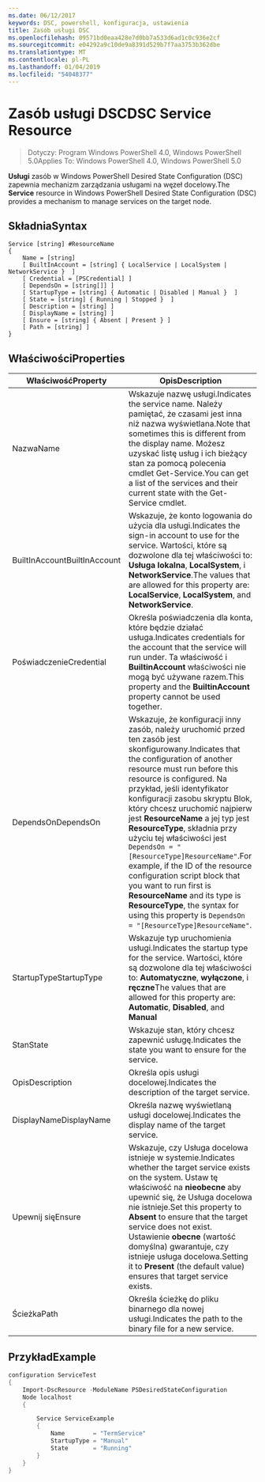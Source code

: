 ```yaml
---
ms.date: 06/12/2017
keywords: DSC, powershell, konfiguracja, ustawienia
title: Zasób usługi DSC
ms.openlocfilehash: 09571bd0eaa428e7d0bb7a533d6ad1c0c936e2cf
ms.sourcegitcommit: e04292a9c10de9a8391d529b7f7aa3753b362dbe
ms.translationtype: MT
ms.contentlocale: pl-PL
ms.lasthandoff: 01/04/2019
ms.locfileid: "54048377"
---
```

# <a name="dsc-service-resource"></a><span data-ttu-id="4de39-103">Zasób usługi DSC</span><span class="sxs-lookup"><span data-stu-id="4de39-103">DSC Service Resource</span></span>

> <span data-ttu-id="4de39-104">Dotyczy: Program Windows PowerShell 4.0, Windows PowerShell 5.0</span><span class="sxs-lookup"><span data-stu-id="4de39-104">Applies To: Windows PowerShell 4.0, Windows PowerShell 5.0</span></span>


<span data-ttu-id="4de39-105">**Usługi** zasób w Windows PowerShell Desired State Configuration (DSC) zapewnia mechanizm zarządzania usługami na węzeł docelowy.</span><span class="sxs-lookup"><span data-stu-id="4de39-105">The **Service** resource in Windows PowerShell Desired State Configuration (DSC) provides a mechanism to manage services on the target node.</span></span>

## <a name="syntax"></a><span data-ttu-id="4de39-106">Składnia</span><span class="sxs-lookup"><span data-stu-id="4de39-106">Syntax</span></span>

```
Service [string] #ResourceName
{
    Name = [string]
    [ BuiltInAccount = [string] { LocalService | LocalSystem | NetworkService }  ]
    [ Credential = [PSCredential] ]
    [ DependsOn = [string[]] ]
    [ StartupType = [string] { Automatic | Disabled | Manual }  ]
    [ State = [string] { Running | Stopped }  ]
    [ Description = [string] ]
    [ DisplayName = [string] ]
    [ Ensure = [string] { Absent | Present } ]
    [ Path = [string] ]
}
```

## <a name="properties"></a><span data-ttu-id="4de39-107">Właściwości</span><span class="sxs-lookup"><span data-stu-id="4de39-107">Properties</span></span>

|  <span data-ttu-id="4de39-108">Właściwość</span><span class="sxs-lookup"><span data-stu-id="4de39-108">Property</span></span>  |  <span data-ttu-id="4de39-109">Opis</span><span class="sxs-lookup"><span data-stu-id="4de39-109">Description</span></span>   |
|---|---|
| <span data-ttu-id="4de39-110">Nazwa</span><span class="sxs-lookup"><span data-stu-id="4de39-110">Name</span></span>| <span data-ttu-id="4de39-111">Wskazuje nazwę usługi.</span><span class="sxs-lookup"><span data-stu-id="4de39-111">Indicates the service name.</span></span> <span data-ttu-id="4de39-112">Należy pamiętać, że czasami jest inna niż nazwa wyświetlana.</span><span class="sxs-lookup"><span data-stu-id="4de39-112">Note that sometimes this is different from the display name.</span></span> <span data-ttu-id="4de39-113">Możesz uzyskać listę usług i ich bieżący stan za pomocą polecenia cmdlet Get-Service.</span><span class="sxs-lookup"><span data-stu-id="4de39-113">You can get a list of the services and their current state with the Get-Service cmdlet.</span></span>|
| <span data-ttu-id="4de39-114">BuiltInAccount</span><span class="sxs-lookup"><span data-stu-id="4de39-114">BuiltInAccount</span></span>| <span data-ttu-id="4de39-115">Wskazuje, że konto logowania do użycia dla usługi.</span><span class="sxs-lookup"><span data-stu-id="4de39-115">Indicates the sign-in account to use for the service.</span></span> <span data-ttu-id="4de39-116">Wartości, które są dozwolone dla tej właściwości to: **Usługa lokalna**, **LocalSystem**, i **NetworkService**.</span><span class="sxs-lookup"><span data-stu-id="4de39-116">The values that are allowed for this property are: **LocalService**, **LocalSystem**, and **NetworkService**.</span></span>|
| <span data-ttu-id="4de39-117">Poświadczenie</span><span class="sxs-lookup"><span data-stu-id="4de39-117">Credential</span></span>| <span data-ttu-id="4de39-118">Określa poświadczenia dla konta, które będzie działać usługa.</span><span class="sxs-lookup"><span data-stu-id="4de39-118">Indicates credentials for the account that the service will run under.</span></span> <span data-ttu-id="4de39-119">Ta właściwość i __BuiltinAccount__ właściwości nie mogą być używane razem.</span><span class="sxs-lookup"><span data-stu-id="4de39-119">This property and the __BuiltinAccount__ property cannot be used together.</span></span>|
| <span data-ttu-id="4de39-120">DependsOn</span><span class="sxs-lookup"><span data-stu-id="4de39-120">DependsOn</span></span>| <span data-ttu-id="4de39-121">Wskazuje, że konfiguracji inny zasób, należy uruchomić przed ten zasób jest skonfigurowany.</span><span class="sxs-lookup"><span data-stu-id="4de39-121">Indicates that the configuration of another resource must run before this resource is configured.</span></span> <span data-ttu-id="4de39-122">Na przykład, jeśli identyfikator konfiguracji zasobu skryptu Blok, który chcesz uruchomić najpierw jest __ResourceName__ a jej typ jest __ResourceType__, składnia przy użyciu tej właściwości jest `DependsOn = "[ResourceType]ResourceName"`.</span><span class="sxs-lookup"><span data-stu-id="4de39-122">For example, if the ID of the resource configuration script block that you want to run first is __ResourceName__ and its type is __ResourceType__, the syntax for using this property is `DependsOn = "[ResourceType]ResourceName"`.</span></span>|
| <span data-ttu-id="4de39-123">StartupType</span><span class="sxs-lookup"><span data-stu-id="4de39-123">StartupType</span></span>| <span data-ttu-id="4de39-124">Wskazuje typ uruchomienia usługi.</span><span class="sxs-lookup"><span data-stu-id="4de39-124">Indicates the startup type for the service.</span></span> <span data-ttu-id="4de39-125">Wartości, które są dozwolone dla tej właściwości to: **Automatyczne**, **wyłączone**, i **ręczne**</span><span class="sxs-lookup"><span data-stu-id="4de39-125">The values that are allowed for this property are: **Automatic**, **Disabled**, and **Manual**</span></span>|
| <span data-ttu-id="4de39-126">Stan</span><span class="sxs-lookup"><span data-stu-id="4de39-126">State</span></span>| <span data-ttu-id="4de39-127">Wskazuje stan, który chcesz zapewnić usługę.</span><span class="sxs-lookup"><span data-stu-id="4de39-127">Indicates the state you want to ensure for the service.</span></span>|
| <span data-ttu-id="4de39-128">Opis</span><span class="sxs-lookup"><span data-stu-id="4de39-128">Description</span></span> | <span data-ttu-id="4de39-129">Określa opis usługi docelowej.</span><span class="sxs-lookup"><span data-stu-id="4de39-129">Indicates the description of the target service.</span></span>|
| <span data-ttu-id="4de39-130">DisplayName</span><span class="sxs-lookup"><span data-stu-id="4de39-130">DisplayName</span></span> | <span data-ttu-id="4de39-131">Określa nazwę wyświetlaną usługi docelowej.</span><span class="sxs-lookup"><span data-stu-id="4de39-131">Indicates the display name of the target service.</span></span>|
| <span data-ttu-id="4de39-132">Upewnij się</span><span class="sxs-lookup"><span data-stu-id="4de39-132">Ensure</span></span> | <span data-ttu-id="4de39-133">Wskazuje, czy Usługa docelowa istnieje w systemie.</span><span class="sxs-lookup"><span data-stu-id="4de39-133">Indicates whether the target service exists on the system.</span></span> <span data-ttu-id="4de39-134">Ustaw tę właściwość na **nieobecne** aby upewnić się, że Usługa docelowa nie istnieje.</span><span class="sxs-lookup"><span data-stu-id="4de39-134">Set this property to **Absent** to ensure that the target service does not exist.</span></span> <span data-ttu-id="4de39-135">Ustawienie **obecne** (wartość domyślna) gwarantuje, czy istnieje usługa docelowa.</span><span class="sxs-lookup"><span data-stu-id="4de39-135">Setting it to **Present** (the default value) ensures that target service exists.</span></span>|
| <span data-ttu-id="4de39-136">Ścieżka</span><span class="sxs-lookup"><span data-stu-id="4de39-136">Path</span></span> | <span data-ttu-id="4de39-137">Określa ścieżkę do pliku binarnego dla nowej usługi.</span><span class="sxs-lookup"><span data-stu-id="4de39-137">Indicates the path to the binary file for a new service.</span></span>|

## <a name="example"></a><span data-ttu-id="4de39-138">Przykład</span><span class="sxs-lookup"><span data-stu-id="4de39-138">Example</span></span>

```powershell
configuration ServiceTest
{
    Import-DscResource -ModuleName PSDesiredStateConfiguration
    Node localhost
    {

        Service ServiceExample
        {
            Name        = "TermService"
            StartupType = "Manual"
            State       = "Running"
        }
    }
}
```